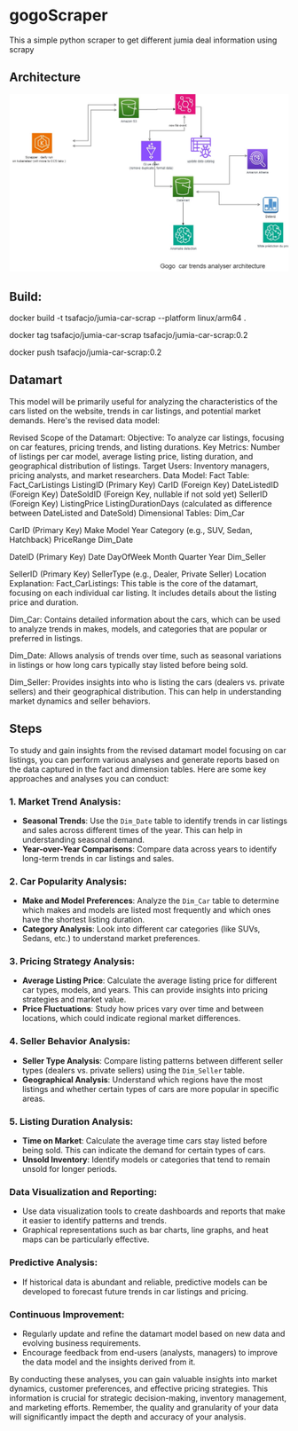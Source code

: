 # gogoScraper

This a simple python scraper to get different jumia  deal information using scrapy

## Architecture 

![Architecture de gogo car trends ](img/gogo_car_analyzer.jpg "Architecture")


## Build:

 docker build -t tsafacjo/jumia-car-scrap --platform linux/arm64 .
 
 docker tag tsafacjo/jumia-car-scrap  tsafacjo/jumia-car-scrap:0.2

 docker push tsafacjo/jumia-car-scrap:0.2   




 ##  Datamart


 This model will be primarily useful for analyzing the characteristics of the cars listed on the website, trends in car listings, and potential market demands. Here's the revised data model:

Revised Scope of the Datamart:
Objective: To analyze car listings, focusing on car features, pricing trends, and listing durations.
Key Metrics: Number of listings per car model, average listing price, listing duration, and geographical distribution of listings.
Target Users: Inventory managers, pricing analysts, and market researchers.
Data Model:
Fact Table:
Fact_CarListings
ListingID (Primary Key)
CarID (Foreign Key)
DateListedID (Foreign Key)
DateSoldID (Foreign Key, nullable if not sold yet)
SellerID (Foreign Key)
ListingPrice
ListingDurationDays (calculated as difference between DateListed and DateSold)
Dimensional Tables:
Dim_Car

CarID (Primary Key)
Make
Model
Year
Category (e.g., SUV, Sedan, Hatchback)
PriceRange
Dim_Date

DateID (Primary Key)
Date
DayOfWeek
Month
Quarter
Year
Dim_Seller

SellerID (Primary Key)
SellerType (e.g., Dealer, Private Seller)
Location
Explanation:
Fact_CarListings: This table is the core of the datamart, focusing on each individual car listing. It includes details about the listing price and duration.

Dim_Car: Contains detailed information about the cars, which can be used to analyze trends in makes, models, and categories that are popular or preferred in listings.

Dim_Date: Allows analysis of trends over time, such as seasonal variations in listings or how long cars typically stay listed before being sold.

Dim_Seller: Provides insights into who is listing the cars (dealers vs. private sellers) and their geographical distribution. This can help in understanding market dynamics and seller behaviors.

## Steps


To study and gain insights from the revised datamart model focusing on car listings, you can perform various analyses and generate reports based on the data captured in the fact and dimension tables. Here are some key approaches and analyses you can conduct:

### 1. Market Trend Analysis:
   - **Seasonal Trends**: Use the `Dim_Date` table to identify trends in car listings and sales across different times of the year. This can help in understanding seasonal demand.
   - **Year-over-Year Comparisons**: Compare data across years to identify long-term trends in car listings and sales.

### 2. Car Popularity Analysis:
   - **Make and Model Preferences**: Analyze the `Dim_Car` table to determine which makes and models are listed most frequently and which ones have the shortest listing duration.
   - **Category Analysis**: Look into different car categories (like SUVs, Sedans, etc.) to understand market preferences.

### 3. Pricing Strategy Analysis:
   - **Average Listing Price**: Calculate the average listing price for different car types, models, and years. This can provide insights into pricing strategies and market value.
   - **Price Fluctuations**: Study how prices vary over time and between locations, which could indicate regional market differences.

### 4. Seller Behavior Analysis:
   - **Seller Type Analysis**: Compare listing patterns between different seller types (dealers vs. private sellers) using the `Dim_Seller` table.
   - **Geographical Analysis**: Understand which regions have the most listings and whether certain types of cars are more popular in specific areas.

### 5. Listing Duration Analysis:
   - **Time on Market**: Calculate the average time cars stay listed before being sold. This can indicate the demand for certain types of cars.
   - **Unsold Inventory**: Identify models or categories that tend to remain unsold for longer periods.

### Data Visualization and Reporting:
   - Use data visualization tools to create dashboards and reports that make it easier to identify patterns and trends.
   - Graphical representations such as bar charts, line graphs, and heat maps can be particularly effective.

### Predictive Analysis:
   - If historical data is abundant and reliable, predictive models can be developed to forecast future trends in car listings and pricing.

### Continuous Improvement:
   - Regularly update and refine the datamart model based on new data and evolving business requirements.
   - Encourage feedback from end-users (analysts, managers) to improve the data model and the insights derived from it.

By conducting these analyses, you can gain valuable insights into market dynamics, customer preferences, and effective pricing strategies. This information is crucial for strategic decision-making, inventory management, and marketing efforts. Remember, the quality and granularity of your data will significantly impact the depth and accuracy of your analysis.